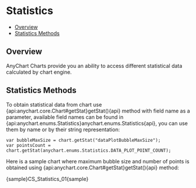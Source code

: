 Statistics
==========

* [Overview](#overview)
* [Statistics Methods](#statistics_methods)

## Overview 

AnyChart Charts provide you an ability to access different statistical data calculated by chart engine.

## Statistics Methods

To obtain statistical data from chart use {api:anychart.core.Chart#getStat}getStat(){api} method with field name as a parameter, available field names can be found in {api:anychart.enums.Statistics}anychart.enums.Statistics{api}, you can use them by name or by their string representation:

```
var bubbleMaxSize = chart.getStat("dataPlotBubbleMaxSize");
var pointsCount = chart.getStat(anychart.enums.Statistics.DATA_PLOT_POINT_COUNT);
```

Here is a sample chart where maximum bubble size and number of points is obtained using {api:anychart.core.Chart#getStat}getStat(){api} method:

{sample}CS\_Statistics\_01{sample}

